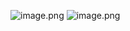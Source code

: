![image.png](https://upload-images.jianshu.io/upload_images/13637909-9660032a2972d473.png?imageMogr2/auto-orient/strip%7CimageView2/2/w/1240)
![image.png](https://upload-images.jianshu.io/upload_images/13637909-548271cfee1f840f.png?imageMogr2/auto-orient/strip%7CimageView2/2/w/1240)
